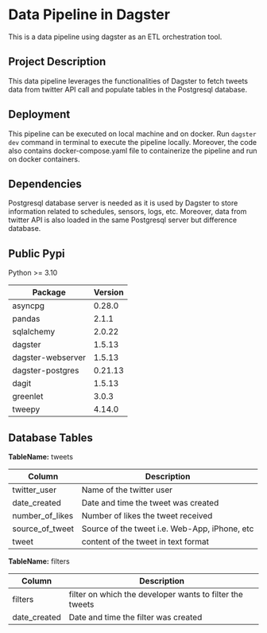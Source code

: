 
# Data Pipeline in Dagster

This is a data pipeline using dagster as an ETL orchestration tool.

## Project Description

This data pipeline leverages the functionalities of Dagster to fetch tweets data from twitter API call and populate tables in the Postgresql database. 

## Deployment

This pipeline can be executed on local machine and on docker. Run `dagster dev` command in terminal to execute the pipeline locally. Moreover, the code also contains docker-compose.yaml file to containerize the pipeline and run on docker containers.

## Dependencies

Postgresql database server is needed as it is used by Dagster to store information related to schedules, sensors, logs, etc. Moreover, data from twitter API is also loaded in the same Postgresql server but difference database.

## Public Pypi
Python >= 3.10

| Package | Version | 
|---------|---------|
| asyncpg | 0.28.0 | 
| pandas | 2.1.1 | 
| sqlalchemy | 2.0.22 |
| dagster | 1.5.13 |
| dagster-webserver | 1.5.13 |
| dagster-postgres | 0.21.13 |
| dagit | 1.5.13 |
| greenlet | 3.0.3|
| tweepy | 4.14.0|

## Database Tables
**TableName:** tweets

| Column | Description | 
|---------|---------|
| twitter_user | Name of the twitter user | 
| date_created | Date and time the tweet was created | 
| number_of_likes | Number of likes the tweet received|
| source_of_tweet | Source of the tweet i.e. Web-App, iPhone, etc |
| tweet | content of the tweet in text format|

**TableName:** filters

| Column | Description | 
|---------|---------|
| filters | filter on which the developer wants to filter the tweets | 
| date_created | Date and time the filter was created | 

